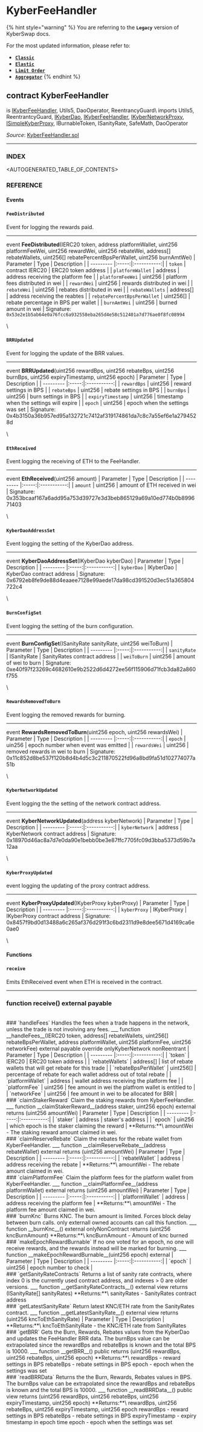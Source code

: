 # KyberFeeHandler

{% hint style="warning" %}
You are referring to the **`Legacy`** version of KyberSwap docs.

For the most updated information, please refer to:

* [**`Classic`**](../../../../liquidity-solutions/kyberswap-classic/)
* [**`Elastic`**](../../../../liquidity-solutions/kyberswap-elastic/)
* [**`Limit Order`**](../../../../kyberswap-solutions/limit-order/)
* [**`Aggregator`**](../../../../kyberswap-solutions/kyberswap-aggregator/)
{% endhint %}

## contract KyberFeeHandler

is [IKyberFeeHandler](https://docs.kyberswap.com/Legacy/api-abi/core-smart-contracts/api\_abi-ikyberfeehandler.md), Utils5, DaoOperator, ReentrancyGuard\ imports Utils5, ReentrantcyGuard, [IKyberDao](https://docs.kyberswap.com/Legacy/api-abi/core-smart-contracts/api\_abi-ikyberdao.md), [IKyberFeeHandler](https://docs.kyberswap.com/Legacy/api-abi/core-smart-contracts/api\_abi-ikyberfeehandler.md), [IKyberNetworkProxy](https://docs.kyberswap.com/Legacy/api-abi/core-smart-contracts/api\_abi-ikybernetworkproxy.md), [ISimpleKyberProxy](https://docs.kyberswap.com/Legacy/api-abi/core-smart-contracts/api\_abi-isimplekyberproxy.md), IBurnableToken, ISanityRate, SafeMath, DaoOperator

_Source_: [KyberFeeHandler.sol](https://github.com/KyberNetwork/smart-contracts/blob/master/contracts/sol6/Dao/KyberFeeHandler.sol)

***

### INDEX[​](https://docs.kyberswap.com/Legacy/api-abi/core-smart-contracts/api\_abi-kyberfeehandler#index) <a href="#index" id="index"></a>

\<AUTOGENERATED\_TABLE\_OF\_CONTENTS>

### REFERENCE[​](https://docs.kyberswap.com/Legacy/api-abi/core-smart-contracts/api\_abi-kyberfeehandler#reference) <a href="#reference" id="reference"></a>

#### Events[​](https://docs.kyberswap.com/Legacy/api-abi/core-smart-contracts/api\_abi-kyberfeehandler#events) <a href="#events" id="events"></a>

#### `FeeDistributed`[​](https://docs.kyberswap.com/Legacy/api-abi/core-smart-contracts/api\_abi-kyberfeehandler#feedistributed) <a href="#feedistributed" id="feedistributed"></a>

Event for logging the rewards paid.

***

event **FeeDistributed**(IERC20 token, address platformWallet, uint256 platformFeeWei, uint256 rewardWei, uint256 rebateWei, address\[] rebateWallets, uint256\[] rebatePercentBpsPerWallet, uint256 burnAmtWei) | Parameter | Type | Description | | --------- |:-----:|:-----------:| | `token` | contract IERC20 | ERC20 token address | | `platformWallet` | address | address receiving the platform fee | | `platformFeeWei` | uint256 | platform fees distributed in wei | | `rewardWei` | uint256 | rewards distributed in wei | | `rebateWei` | uint256 | rebates distributed in wei | | `rebateWallets` | address\[] | address receiving the reabtes | | `rebatePercentBpsPerWallet` | uint256\[] | rebate percentage in BPS per wallet | | `burnAmtWei` | uint256 | burned amount in wei | Signature: `0x53e2e1b5ab64e0a76fcc6a932558eba265d4e58c512401a7d776ae0f8fc08994`

\


#### `BRRUpdated`[​](https://docs.kyberswap.com/Legacy/api-abi/core-smart-contracts/api\_abi-kyberfeehandler#brrupdated) <a href="#brrupdated" id="brrupdated"></a>

Event for logging the update of the BRR values.

***

event **BRRUpdated**(uint256 rewardBps, uint256 rebateBps, uint256 burnBps, uint256 expiryTimestamp, uint256 epoch) | Parameter | Type | Description | | --------- |:-----:|:-----------:| | `rewardBps` | uint256 | reward settings in BPS | | `rebateBps` | uint256 | rebate settings in BPS | | `burnBps` | uint256 | burn settings in BPS | | `expiryTimestamp` | uint256 | timestamp when the settings will expire | | `epoch` | uint256 | epoch when the settings was set | Signature: 0x4b3150a36b957ed95a132721c7412af319174861da7c8c7a55ef6e1a2794528d

\


#### `EthReceived`[​](https://docs.kyberswap.com/Legacy/api-abi/core-smart-contracts/api\_abi-kyberfeehandler#ethreceived) <a href="#ethreceived" id="ethreceived"></a>

Event logging the receiving of ETH to the FeeHandler.

***

event **EthReceived**(uint256 amount) | Parameter | Type | Description | | --------- |:-----:|:-----------:| | `amount` | uint256 | amount of ETH received in wei | Signature: 0x353bcaaf167a6add95a753d39727e3d3beb865129a69a10ed774b0b899671403

\


#### `KyberDaoAddressSet`[​](https://docs.kyberswap.com/Legacy/api-abi/core-smart-contracts/api\_abi-kyberfeehandler#kyberdaoaddressset) <a href="#kyberdaoaddressset" id="kyberdaoaddressset"></a>

Event logging the setting of the KyberDao address.

***

event **KyberDaoAddressSet**(IKyberDao kyberDao) | Parameter | Type | Description | | --------- |:-----:|:-----------:| | `kyberDao` | IKyberDao | KyberDao contract address | Signature: 0x6792eb8fe9de88d4eaaee7128e99aede17da98cd391520d3ec51a365804722c4

\


#### `BurnConfigSet`[​](https://docs.kyberswap.com/Legacy/api-abi/core-smart-contracts/api\_abi-kyberfeehandler#burnconfigset) <a href="#burnconfigset" id="burnconfigset"></a>

Event logging the setting of the burn configuration.

***

event **BurnConfigSet**(ISanityRate sanityRate, uint256 weiToBurn) | Parameter | Type | Description | | --------- |:-----:|:-----------:| | `sanityRate` | ISanityRate | SanityRates contract address | | `weiToBurn` | uint256 | amount of wei to burn | Signature: 0xe40f97f23269c4682610e9b2522d6d4272ee56f115906d71fcb3da82a860f755

\


#### `RewardsRemovedToBurn`[​](https://docs.kyberswap.com/Legacy/api-abi/core-smart-contracts/api\_abi-kyberfeehandler#rewardsremovedtoburn) <a href="#rewardsremovedtoburn" id="rewardsremovedtoburn"></a>

Event logging the removed rewards for burning.

***

event **RewardsRemovedToBurn**(uint256 epoch, uint256 rewardsWei) | Parameter | Type | Description | | --------- |:-----:|:-----------:| | `epoch` | uin256 | epoch number when event was emitted | | `rewardsWei` | uint256 | removed rewards in wei to burn | Signature: 0x11c852d8be537f120b8d4b4d5c3c211870522fd96a8bd9fa51d102774077a51b

\


#### `KyberNetworkUpdated`[​](https://docs.kyberswap.com/Legacy/api-abi/core-smart-contracts/api\_abi-kyberfeehandler#kybernetworkupdated) <a href="#kybernetworkupdated" id="kybernetworkupdated"></a>

Event logging the the setting of the network contract address.

***

event **KyberNetworkUpdated**(address kyberNetwork) | Parameter | Type | Description | | --------- |:-----:|:-----------:| | `kyberNetwork` | address | KyberNetwork contract address | Signature: 0x18970d46ac8a7d7e0da90e1bebb0be3e87ffc7705fc09d3bba5373d59b7a12aa

\


#### `KyberProxyUpdated`[​](https://docs.kyberswap.com/Legacy/api-abi/core-smart-contracts/api\_abi-kyberfeehandler#kyberproxyupdated) <a href="#kyberproxyupdated" id="kyberproxyupdated"></a>

event logging the updating of the proxy contract address.

***

event **KyberProxyUpdated**(IKyberProxy kyberProxy) | Parameter | Type | Description | | --------- |:-----:|:-----------:| | `kyberProxy` | IKyberProxy | IKyberProxy contract address | Signature: 0x8457f9bd0d13488a6c265af376d291f3c6bd2311d9e8dee5671d4169ca6e0ae0

\


#### Functions[​](https://docs.kyberswap.com/Legacy/api-abi/core-smart-contracts/api\_abi-kyberfeehandler#functions) <a href="#functions" id="functions"></a>

#### `receive`[​](https://docs.kyberswap.com/Legacy/api-abi/core-smart-contracts/api\_abi-kyberfeehandler#receive) <a href="#receive" id="receive"></a>

Emits EthReceived event when ETH is received in the contract.

***

### function **receive**() external payable[​](https://docs.kyberswap.com/Legacy/api-abi/core-smart-contracts/api\_abi-kyberfeehandler#function-receive-external-payable) <a href="#function-receive-external-payable" id="function-receive-external-payable"></a>

\
\### \`handleFees\` Handles the fees when a trade happens in the network, unless the trade is not involving any fees. \_\_\_ function \_\_handleFees\_\_(IERC20 token, address\[] rebateWallets, uint256\[] rebateBpsPerWallet, address platformWallet, uint256 platformFee, uint256 networkFee) external payable override onlyKyberNetwork nonReentrant | Parameter | Type | Description | | --------- |:-----:|:-----------:| | \`token\` | IERC20 | ERC20 token address | | \`rebateWallets\` | address\[] | list of rebate wallets that will get rebate for this trade | | \`rebateBpsPerWallet\` | uint256\[] | percentage of rebate for each wallet address out of total rebate | | \`platformWallet\` | address | wallet address receiving the platform fee | | \`platformFee\` | uint256 | fee amount in wei the platfrom wallet is entitled to | | \`networkFee\` | uint256 | fee amount in wei to be allocated for BRR |\
\### \`claimStakerReward\` Claim the staking rewards from KyberFeeHandler. \_\_\_ function \_\_claimStakerReward\_\_(address staker, uint256 epoch) external returns (uint256 amountWei) | Parameter | Type | Description | | --------- |:-----:|:-----------:| | \`staker\` | address | staker's address | | \`epoch\` | uin256 | which epoch is the staker claiming the reward | \*\*Returns:\*\*\ amountWei - The staking reward amount claimed in wei.\
\### \`claimReserveRebate\` Claim the rebates for the rebate wallet from KyberFeeHandler. \_\_\_ function \_\_claimReserveRebate\_\_(address rebateWallet) external returns (uint256 amountWei) | Parameter | Type | Description | | --------- |:-----:|:-----------:| | \`rebateWallet\` | address | address receiving the rebate | \*\*Returns:\*\*\ amountWei - The rebate amount claimed in wei.\
\### \`claimPlatformFee\` Claim the platform fees for the platform wallet from KyberFeeHandler. \_\_\_ function \_\_claimPlatformFee\_\_(address platformWallet) external returns (uint256 amountWei) | Parameter | Type | Description | | --------- |:-----:|:-----------:| | \`platformWallet\` | address | address receiving the platform fee | \*\*Returns:\*\*\ amountWei - The platform fee amount claimed in wei.\
\### \`burnKnc\` Burns KNC. The burn amount is limited. Forces block delay between burn calls. only externall owned accounts can call this function. \_\_\_ function \_\_burnKnc\_\_() external onlyNonContract returns (uint256 kncBurnAmount) \*\*Returns:\*\*\ kncBurnAmount - Amount of knc burned\
\### \`makeEpochRewardBurnable\` If no one voted for an epoch, no one will receive rewards, and the rewards instead will be marked for burning. \_\_\_ function \_\_makeEpochRewardBurnable\_\_(uint256 epoch) external | Parameter | Type | Description | | --------- |:-----:|:-----------:| | \`epoch\` | uint256 | epoch number to check |\
\### \`getSanityRateContracts\` Returns a list of sanity rate contracts, where index 0 is the currently used contract address, and indexes > 0 are older versions. \_\_\_ function \_\_getSanityRateContracts\_\_() external view returns (ISanityRate\[] sanityRates) \*\*Returns:\*\*\ sanityRates - SanityRates contract address\
\### \`getLatestSanityRate\` Return latest KNC/ETH rate from the SanityRates contract. \_\_\_ function \_\_getLatestSanityRate\_\_() external view returns (uint256 kncToEthSanityRate) | Parameter | Type | Description | \*\*Returns:\*\*\ kncToEthSanityRate - the KNC/ETH rate from SanityRates\
\### \`getBRR\` Gets the Burn, Rewards, Rebates values from the KyberDao and updates the FeeHandler BRR data. The burnBps value can be extrapolated since the rewardBps and rebateBps is known and the total BPS is 10000. \_\_\_ function \_\_getBRR\_\_() public returns (uint256 rewardBps, uint256 rebateBps, uint256 epoch) \*\*Returns:\*\*\ rewardBps - reward settings in BPS rebateBps - rebate settings in BPS epoch - epoch when the settings was set\
\### \`readBRRData\` Returns the the Burn, Rewards, Rebates values in BPS. The burnBps value can be extrapolated since the rewardBps and rebateBps is known and the total BPS is 10000. \_\_\_ function \_\_readBRRData\_\_() public view returns (uint256 rewardBps, uint256 rebateBps, uint256 expiryTimestamp, uint256 epoch) \*\*Returns:\*\*\ rewardBps, uint256 rebateBps, uint256 expiryTimestamp, uint256 epoch rewardBps - reward settings in BPS rebateBps - rebate settings in BPS expiryTimestamp - expiry timestamp in epoch time epoch - epoch when the settings was set
